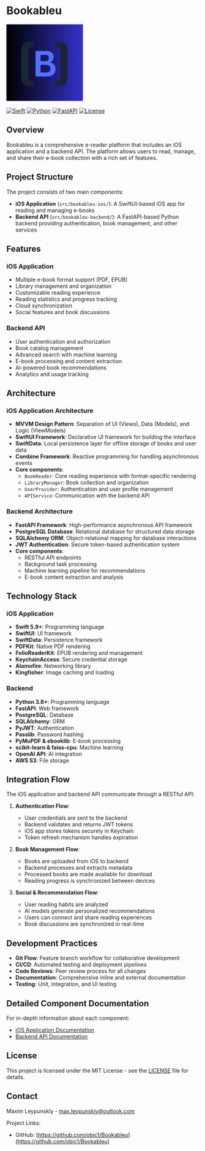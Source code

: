 # Bookableu

<img src="src/bookableu-ios/Bookableu/Assets.xcassets/AppIcon.appiconset/(%20B%20).png" width="200"/>

[![Swift](https://img.shields.io/badge/Swift-5.9-orange.svg)](https://swift.org)
[![Python](https://img.shields.io/badge/Python-3.8+-blue.svg)](https://www.python.org/downloads/)
[![FastAPI](https://img.shields.io/badge/FastAPI-0.68.0+-green.svg)](https://fastapi.tiangolo.com/)
[![License](https://img.shields.io/badge/License-MIT-green.svg)](LICENSE)

## Overview

Bookableu is a comprehensive e-reader platform that includes an iOS application and a backend API. The platform allows users to read, manage, and share their e-book collection with a rich set of features.

## Project Structure

The project consists of two main components:

- **iOS Application** (`src/bookableu-ios/`): A SwiftUI-based iOS app for reading and managing e-books
- **Backend API** (`src/bookableu-backend/`): A FastAPI-based Python backend providing authentication, book management, and other services

## Features

### iOS Application
- Multiple e-book format support (PDF, EPUB)
- Library management and organization
- Customizable reading experience
- Reading statistics and progress tracking
- Cloud synchronization
- Social features and book discussions

### Backend API
- User authentication and authorization
- Book catalog management
- Advanced search with machine learning
- E-book processing and content extraction
- AI-powered book recommendations
- Analytics and usage tracking

## Architecture

### iOS Application Architecture
- **MVVM Design Pattern**: Separation of UI (Views), Data (Models), and Logic (ViewModels)
- **SwiftUI Framework**: Declarative UI framework for building the interface
- **SwiftData**: Local persistence layer for offline storage of books and user data
- **Combine Framework**: Reactive programming for handling asynchronous events
- **Core components**:
  - `BookReader`: Core reading experience with format-specific rendering
  - `LibraryManager`: Book collection and organization
  - `UserProvider`: Authentication and user profile management
  - `APIService`: Communication with the backend API

### Backend Architecture
- **FastAPI Framework**: High-performance asynchronous API framework
- **PostgreSQL Database**: Relational database for structured data storage
- **SQLAlchemy ORM**: Object-relational mapping for database interactions
- **JWT Authentication**: Secure token-based authentication system
- **Core components**:
  - RESTful API endpoints
  - Background task processing
  - Machine learning pipeline for recommendations
  - E-book content extraction and analysis

## Technology Stack

### iOS Application
- **Swift 5.9+**: Programming language
- **SwiftUI**: UI framework
- **SwiftData**: Persistence framework
- **PDFKit**: Native PDF rendering
- **FolioReaderKit**: EPUB rendering and management
- **KeychainAccess**: Secure credential storage
- **Alamofire**: Networking library
- **Kingfisher**: Image caching and loading

### Backend
- **Python 3.8+**: Programming language
- **FastAPI**: Web framework
- **PostgreSQL**: Database
- **SQLAlchemy**: ORM
- **PyJWT**: Authentication
- **Passlib**: Password hashing
- **PyMuPDF & ebooklib**: E-book processing
- **scikit-learn & faiss-cpu**: Machine learning
- **OpenAI API**: AI integration
- **AWS S3**: File storage

## Integration Flow

The iOS application and backend API communicate through a RESTful API:

1. **Authentication Flow**:
   - User credentials are sent to the backend
   - Backend validates and returns JWT tokens
   - iOS app stores tokens securely in Keychain
   - Token refresh mechanism handles expiration

2. **Book Management Flow**:
   - Books are uploaded from iOS to backend
   - Backend processes and extracts metadata
   - Processed books are made available for download
   - Reading progress is synchronized between devices

3. **Social & Recommendation Flow**:
   - User reading habits are analyzed
   - AI models generate personalized recommendations
   - Users can connect and share reading experiences
   - Book discussions are synchronized in real-time

## Development Practices

- **Git Flow**: Feature branch workflow for collaborative development
- **CI/CD**: Automated testing and deployment pipelines
- **Code Reviews**: Peer review process for all changes
- **Documentation**: Comprehensive inline and external documentation
- **Testing**: Unit, integration, and UI testing

## Detailed Component Documentation

For in-depth information about each component:

- [iOS Application Documentation](src/bookableu-ios/README.md)
- [Backend API Documentation](src/bookableu-backend/README.md)

## License

This project is licensed under the MIT License - see the [LICENSE](LICENSE) file for details.

## Contact

Maxim Leypunskiy - max.leypunskiy@outlook.com

Project Links:
- GitHub: [https://github.com/objc1/Bookableu](https://github.com/objc1/Bookableu)